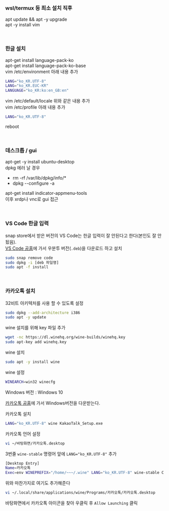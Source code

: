 ### wsl/termux 등 최소 설치 직후
apt update && apt -y upgrade  
apt -y install vim

<br/>

### 한글 설치
apt-get install language-pack-ko  
apt-get install language-pack-ko-base  
vim /etc/environment 아래 내용 추가  
```sh
LANG="ko_KR.UTF-8"
LANG="ko_KR.EUC-KR"
LANGUAGE="ko_KR:ko:en_GB:en"
```
vim /etc/default/locale 위와 같은 내용 추가  
vim /etc/profile 아래 내용 추가  
```sh
LANG="ko_KR.UTF-8"
```
reboot

<br/>

### 데스크톱 / gui
apt-get -y install ubuntu-desktop  
dpkg 에러 날 경우  
+ rm -rf /var/lib/dpkg/info/*  
+ dpkg --configure -a

apt-get install indicator-appmenu-tools  
이후 xrdp나 vnc로 gui 접근

<br/>

### VS Code 한글 입력
snap store에서 받은 버전의 VS Code는 한글 입력이 잘 안된다고 한다(본인도 잘 안됬음).  
[VS Code 공홈](https://code.visualstudio.com/download)에 가서 우분투 버전(`.deb`)을 다운로드 하고 설치
```bash
sudo snap remove code
sudo dpkg -i [deb 파일명]
sudo apt -f install
```

<br/>

### 카카오톡 설치
32비트 아키텍처를 사용 할 수 있도록 설정
```bash
sudo dpkg --add-architecture i386
sudo apt -y update
```
wine 설치를 위해 key 파일 추가
```bash
wget -nc https://dl.winehq.org/wine-builds/winehq.key
sudo apt-key add winehq.key
```
wine 설치
```bash
sudo apt -y install wine
```
wine 설정
```bash
WINEARCH=win32 winecfg
```
Windows 버전 : Windows 10

[카카오톡 공홈](https://www.kakaocorp.com/page/service/service/KakaoTalk)에 가서 Windows버전을 다운받는다.

카카오톡 설치
```bash
LANG="ko_KR.UTF-8" wine KakaoTalk_Setup.exe
```
카카오톡 언어 설정
```bash
vi ~/바탕화면/카카오톡.desktop
```
3번줄 `wine-stable` 명령어 앞에 `LANG="ko_KR.UTF-8"` 추가
```bash
[Desktop Entry]
Name=카카오톡
Exec=env WINEPREFIX="/home/~~~/.wine" LANG="ko_KR.UTF-8" wine-stable C:\\\\windows\\\\command\\\\start.exe /Unix /home/~~~/.wine/dosdevices/c:/users/Public/Desktop/카카오톡.lnk
```
위와 마찬가지로 여기도 추가해준다
```bash
vi ~/.local/share/applications/wine/Programs/카카오톡/카카오톡.desktop
```
바탕화면에서 카카오톡 아이콘을 찾아 우클릭 후 `Allow Launching` 클릭